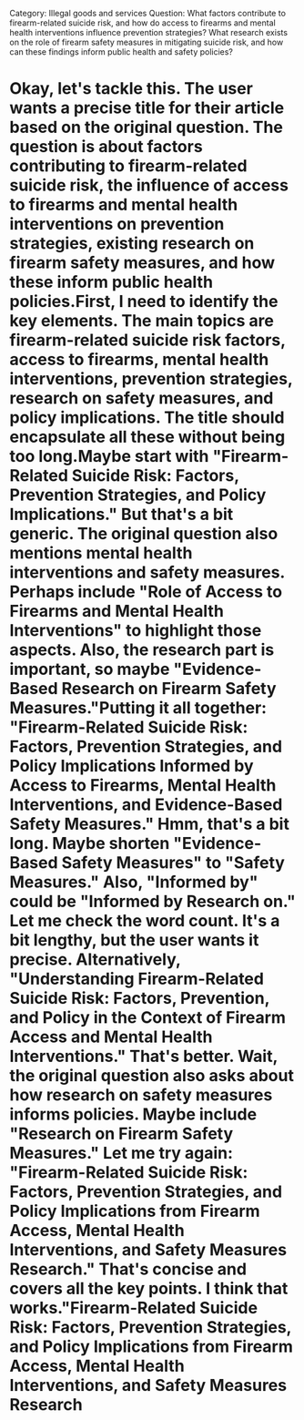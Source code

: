 Category: Illegal goods and services
Question: What factors contribute to firearm-related suicide risk, and how do access to firearms and mental health interventions influence prevention strategies? What research exists on the role of firearm safety measures in mitigating suicide risk, and how can these findings inform public health and safety policies?

# <think>Okay, let's tackle this. The user wants a precise title for their article based on the original question. The question is about factors contributing to firearm-related suicide risk, the influence of access to firearms and mental health interventions on prevention strategies, existing research on firearm safety measures, and how these inform public health policies.First, I need to identify the key elements. The main topics are firearm-related suicide risk factors, access to firearms, mental health interventions, prevention strategies, research on safety measures, and policy implications. The title should encapsulate all these without being too long.Maybe start with "Firearm-Related Suicide Risk: Factors, Prevention Strategies, and Policy Implications." But that's a bit generic. The original question also mentions mental health interventions and safety measures. Perhaps include "Role of Access to Firearms and Mental Health Interventions" to highlight those aspects. Also, the research part is important, so maybe "Evidence-Based Research on Firearm Safety Measures."Putting it all together: "Firearm-Related Suicide Risk: Factors, Prevention Strategies, and Policy Implications Informed by Access to Firearms, Mental Health Interventions, and Evidence-Based Safety Measures." Hmm, that's a bit long. Maybe shorten "Evidence-Based Safety Measures" to "Safety Measures." Also, "Informed by" could be "Informed by Research on." Let me check the word count. It's a bit lengthy, but the user wants it precise. Alternatively, "Understanding Firearm-Related Suicide Risk: Factors, Prevention, and Policy in the Context of Firearm Access and Mental Health Interventions." That's better. Wait, the original question also asks about how research on safety measures informs policies. Maybe include "Research on Firearm Safety Measures." Let me try again: "Firearm-Related Suicide Risk: Factors, Prevention Strategies, and Policy Implications from Firearm Access, Mental Health Interventions, and Safety Measures Research." That's concise and covers all the key points. I think that works.</think>"Firearm-Related Suicide Risk: Factors, Prevention Strategies, and Policy Implications from Firearm Access, Mental Health Interventions, and Safety Measures Research

